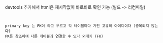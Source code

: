 devtools 추가해서 html은 재시작없이 바로바로 확인 가능 (빌드 -> 리컴파일)
```


primary key 는 PK이 라고 부르고 각 테이블마다 가진 고유의 아이디이다 (중복되지 않는다)
PK를 참조하여 다른 테이블과 연결할 수 있다 외래키 (FK)